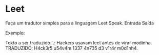 # Leet
Faça um tradutor simples para a linguagem Leet Speak.
Entrada	Saída

Exemplo:

Texto a ser traduzido...: Hackers usavam leet antes de virar modinha.
TRADUZIDO: H4ck3r5 u54v4m 1337 4n735 d3 v1r4r m0d1nh4.
